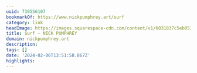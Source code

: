 ```yaml
---
uuid: 730556107
bookmarkOf: https://www.nickpumphrey.art/surf
category: link
headImage: https://images.squarespace-cdn.com/content/v1/6031837c5eb0533730cfd9ec/3255e00c-2924-4404-b3fa-23c15c2f94de/2K8A0419-2.jpg?format=1500w
title: Surf — NICK PUMPHREY
domain: nickpumphrey.art
description: 
tags: []
date: '2024-02-06T13:51:58.867Z'
highlights: 
---
```



